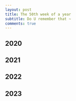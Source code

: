 ```yaml
---
layout: post
title: The 50th week of a year
subtitle: Do U remember that ~
comments: true
---
```


## 2020



## 2021


## 2022


## 2023
